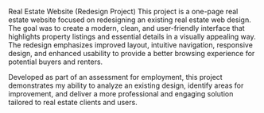 Real Estate Website (Redesign Project)
This project is a one-page real estate website focused on redesigning an existing real estate web design. The goal was to create a modern, clean, and user-friendly interface that highlights property listings and essential details in a visually appealing way. The redesign emphasizes improved layout, intuitive navigation, responsive design, and enhanced usability to provide a better browsing experience for potential buyers and renters.

Developed as part of an assessment for employment, this project demonstrates my ability to analyze an existing design, identify areas for improvement, and deliver a more professional and engaging solution tailored to real estate clients and users.
